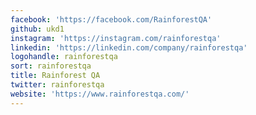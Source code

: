```yaml
---
facebook: 'https://facebook.com/RainforestQA'
github: ukd1
instagram: 'https://instagram.com/rainforestqa'
linkedin: 'https://linkedin.com/company/rainforestqa'
logohandle: rainforestqa
sort: rainforestqa
title: Rainforest QA
twitter: rainforestqa
website: 'https://www.rainforestqa.com/'
---
```

